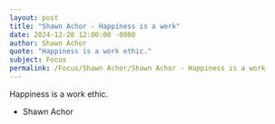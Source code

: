 ```yaml
---
layout: post
title: "Shawn Achor - Happiness is a work"
date: 2024-12-28 12:00:00 -0000
author: Shawn Achor
quote: "Happiness is a work ethic."
subject: Focus
permalink: /Focus/Shawn Achor/Shawn Achor - Happiness is a work
---
```


Happiness is a work ethic.

- Shawn Achor

